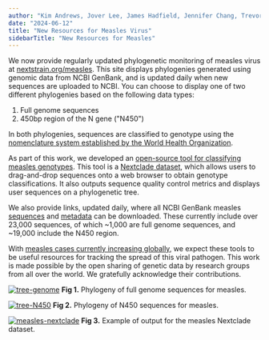 ```yaml
---
author: "Kim Andrews, Jover Lee, James Hadfield, Jennifer Chang, Trevor Bedford"
date: "2024-06-12"
title: "New Resources for Measles Virus"
sidebarTitle: "New Resources for Measles"
---
```


We now provide regularly updated phylogenetic monitoring of measles virus at [nextstrain.org/measles](/measles). This site displays phylogenies generated using genomic data from NCBI GenBank, and is updated daily when new sequences are uploaded to NCBI. You can choose to display one of two different phylogenies based on the following data types:

1. Full genome sequences
1. 450bp region of the N gene ("N450")

In both phylogenies, sequences are classified to genotype using the [nomenclature system established by the World Health Organization](https://iris.who.int/bitstream/handle/10665/241889/WER8709_73-80.PDF?sequence=1).

As part of this work, we developed an [open-source tool for classifying measles genotypes](https://clades.nextstrain.org/?dataset-name=nextstrain/measles/N450/WHO-2012). This tool is a [Nextclade dataset](https://docs.nextstrain.org/projects/nextclade/en/stable/user/datasets.html), which allows users to drag-and-drop sequences onto a web browser to obtain genotype classifications. It also outputs sequence quality control metrics and displays user sequences on a phylogenetic tree.

We also provide links, updated daily, where all NCBI GenBank measles [sequences](https://data.nextstrain.org/files/workflows/measles/sequences.fasta.zst) and [metadata](https://data.nextstrain.org/files/workflows/measles/metadata.tsv.zst) can be downloaded. These currently include over 23,000 sequences, of which ~1,000 are full genome sequences, and ~19,000 include the N450 region.

With [measles cases currently increasing globally](https://www.who.int/news/item/16-11-2023-global-measles-threat-continues-to-grow-as-another-year-passes-with-millions-of-children-unvaccinated), we expect these tools to be useful resources for tracking the spread of this viral pathogen. This work is made possible by the open sharing of genetic data by research groups from all over the world. We gratefully acknowledge their contributions.


[![tree-genome](/blog/img/measles_tree_genome_2024-06-10.png)](/measles/genome)
**Fig 1.** Phylogeny of full genome sequences for measles.

[![tree-N450](/blog/img/measles_tree_N450_2024-06-10.png)](/measles/N450)
**Fig 2.** Phylogeny of N450 sequences for measles.

[![measles-nextclade](/blog/img/measles_nextclade.png)](https://clades.nextstrain.org/?dataset-name=nextstrain/measles/N450/WHO-2012)
**Fig 3.** Example of output for the measles Nextclade dataset.
